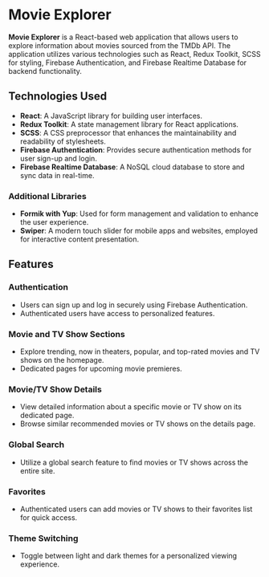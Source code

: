 # Movie Explorer

**Movie Explorer** is a React-based web application that allows users to explore information about movies sourced from the TMDb API. The application utilizes various technologies such as React, Redux Toolkit, SCSS for styling, Firebase Authentication, and Firebase Realtime Database for backend functionality.

## Technologies Used

- **React**: A JavaScript library for building user interfaces.
- **Redux Toolkit**: A state management library for React applications.
- **SCSS**: A CSS preprocessor that enhances the maintainability and readability of stylesheets.
- **Firebase Authentication**: Provides secure authentication methods for user sign-up and login.
- **Firebase Realtime Database**: A NoSQL cloud database to store and sync data in real-time.

### Additional Libraries

- **Formik with Yup**: Used for form management and validation to enhance the user experience.
- **Swiper**: A modern touch slider for mobile apps and websites, employed for interactive content presentation.

## Features

### Authentication
- Users can sign up and log in securely using Firebase Authentication.
- Authenticated users have access to personalized features.

### Movie and TV Show Sections
- Explore trending, now in theaters, popular, and top-rated movies and TV shows on the homepage.
- Dedicated pages for upcoming movie premieres.

### Movie/TV Show Details
- View detailed information about a specific movie or TV show on its dedicated page.
- Browse similar recommended movies or TV shows on the details page.

### Global Search
- Utilize a global search feature to find movies or TV shows across the entire site.

### Favorites
- Authenticated users can add movies or TV shows to their favorites list for quick access.

### Theme Switching
- Toggle between light and dark themes for a personalized viewing experience.
